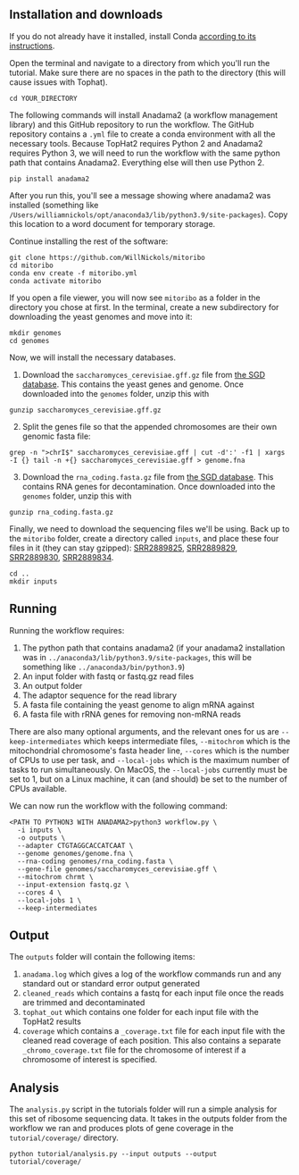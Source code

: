 ## Installation and downloads
If you do not already have it installed, install Conda [according to its instructions](https://conda.io/projects/conda/en/latest/user-guide/install/index.html). 

Open the terminal and navigate to a directory from which you'll run the tutorial. Make sure there are no spaces in the path to the directory (this will cause issues with Tophat).
```
cd YOUR_DIRECTORY
```

The following commands will install Anadama2 (a workflow management library) and this GitHub repository to run the workflow. The GitHub repository contains a `.yml` file to create a conda environment with all the necessary tools. Because TopHat2 requires Python 2 and Anadama2 requires Python 3, we will need to run the workflow with the same python path that contains Anadama2. Everything else will then use Python 2.
```
pip install anadama2
```
After you run this, you'll see a message showing where anadama2 was installed (something like `/Users/williamnickols/opt/anaconda3/lib/python3.9/site-packages`). Copy this location to a word document for temporary storage.

Continue installing the rest of the software:
```
git clone https://github.com/WillNickols/mitoribo
cd mitoribo
conda env create -f mitoribo.yml
conda activate mitoribo
```

If you open a file viewer, you will now see `mitoribo` as a folder in the directory you chose at first. In the terminal, create a new subdirectory for downloading the yeast genomes and move into it:
```
mkdir genomes
cd genomes
```

Now, we will install the necessary databases.

1. Download the `saccharomyces_cerevisiae.gff.gz` file from [the SGD database](http://sgd-archive.yeastgenome.org/curation/chromosomal_feature/). This contains the yeast genes and genome. Once downloaded into the `genomes` folder, unzip this with
```
gunzip saccharomyces_cerevisiae.gff.gz
```

2. Split the genes file so that the appended chromosomes are their own genomic fasta file:

```
grep -n ">chrI$" saccharomyces_cerevisiae.gff | cut -d':' -f1 | xargs -I {} tail -n +{} saccharomyces_cerevisiae.gff > genome.fna
```

3. Download the `rna_coding.fasta.gz` file from [the SGD database](http://sgd-archive.yeastgenome.org/sequence/S288C_reference/rna/). This contains RNA genes for decontamination. Once downloaded into the `genomes` folder, unzip this with
```
gunzip rna_coding.fasta.gz
```

Finally, we need to download the sequencing files we'll be using. Back up to the `mitoribo` folder, create a directory called `inputs`, and place these four files in it (they can stay gzipped): [SRR2889825](https://trace.ncbi.nlm.nih.gov/Traces/?view=run_browser&acc=SRR2889825&display=download), [SRR2889829](https://trace.ncbi.nlm.nih.gov/Traces/?view=run_browser&acc=SRR2889829&display=download), [SRR2889830](https://trace.ncbi.nlm.nih.gov/Traces/?view=run_browser&acc=SRR2889830&display=download), [SRR2889834](https://trace.ncbi.nlm.nih.gov/Traces/?view=run_browser&acc=SRR2889834&display=download).
```
cd ..
mkdir inputs
```

## Running
Running the workflow requires:
1. The python path that contains anadama2 (if your anadama2 installation was in `../anaconda3/lib/python3.9/site-packages`, this will be something like `../anaconda3/bin/python3.9`)
2. An input folder with fastq or fastq.gz read files
3. An output folder
4. The adaptor sequence for the read library
5. A fasta file containing the yeast genome to align mRNA against
6. A fasta file with rRNA genes for removing non-mRNA reads

There are also many optional arguments, and the relevant ones for us are `--keep-intermediates` which keeps intermediate files, `--mitochrom` which is the mitochondrial chromosome's fasta header line, `--cores` which is the number of CPUs to use per task, and `--local-jobs` which is the maximum number of tasks to run simultaneously. On MacOS, the `--local-jobs` currently must be set to 1, but on a Linux machine, it can (and should) be set to the number of CPUs available.

We can now run the workflow with the following command:

```
<PATH TO PYTHON3 WITH ANADAMA2>python3 workflow.py \
  -i inputs \
  -o outputs \
  --adapter CTGTAGGCACCATCAAT \
  --genome genomes/genome.fna \
  --rna-coding genomes/rna_coding.fasta \
  --gene-file genomes/saccharomyces_cerevisiae.gff \
  --mitochrom chrmt \
  --input-extension fastq.gz \
  --cores 4 \
  --local-jobs 1 \ 
  --keep-intermediates
```

## Output
The `outputs` folder will contain the following items:
1. `anadama.log` which gives a log of the workflow commands run and any standard out or standard error output generated
2. `cleaned_reads` which contains a fastq for each input file once the reads are trimmed and decontaminated
3. `tophat_out` which contains one folder for each input file with the TopHat2 results
4. `coverage` which contains a `_coverage.txt` file for each input file with the cleaned read coverage of each position. This also contains a separate `_chromo_coverage.txt` file for the chromosome of interest if a chromosome of interest is specified.

## Analysis
The `analysis.py` script in the tutorials folder will run a simple analysis for this set of ribosome sequencing data. It takes in the outputs folder from the workflow we ran and produces plots of gene coverage in the `tutorial/coverage/` directory.
```
python tutorial/analysis.py --input outputs --output tutorial/coverage/
```






